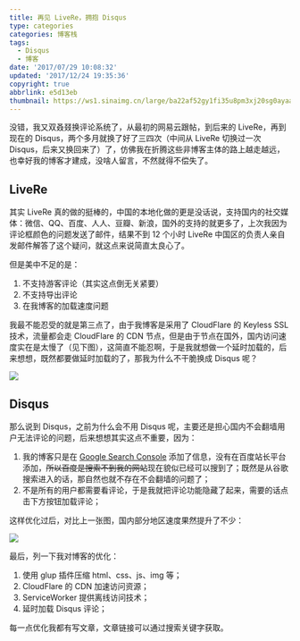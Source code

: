 ```yaml
---
title: 再见 LiveRe，拥抱 Disqus
type: categories
categories: 博客栈
tags:
  - Disqus
  - 博客
date: '2017/07/29 10:08:32'
updated: '2017/12/24 19:35:36'
copyright: true
abbrlink: e5d13eb
thumbnail: https://ws1.sinaimg.cn/large/ba22af52gy1fi35u8pm3xj20sg0ayaa4.jpg
---
```


没错，我又双叒叕换评论系统了，从最初的网易云跟帖，到后来的 LiveRe，再到现在的 Disqus，两个多月就换了好了三四次（中间从 LiveRe 切换过一次 Disqus，后来又换回来了）了，仿佛我在折腾这些非博客主体的路上越走越远，也幸好我的博客才建成，没啥人留言，不然就得不偿失了。

<!-- more -->

## LiveRe

其实 LiveRe 真的做的挺棒的，中国的本地化做的更是没话说，支持国内的社交媒体：微信、QQ、百度、人人、豆瓣、新浪，国外的支持的就更多了，上次我因为评论框颜色的问题发送了邮件，结果不到 12 个小时 LiveRe 中国区的负责人亲自发邮件解答了这个疑问，就这点来说简直太良心了。

但是美中不足的是：

1. 不支持游客评论（其实这点倒无关紧要）
2. 不支持导出评论
3. 在我博客的加载速度问题

我最不能忍受的就是第三点了，由于我博客是采用了 CloudFlare 的 Keyless SSL 技术，流量都会走 CloudFlare 的 CDN 节点，但是由于节点在国外，国内访问速度实在是太慢了（见下图），这简直不能忍啊，于是我就想做一个延时加载的，后来想想，既然都要做延时加载的了，那我为什么不干脆换成 Disqus 呢？

![](https://ws1.sinaimg.cn/large/ba22af52gy1fi0kzhd1o9j20xc0dzabx.jpg)

## Disqus

那么说到 Disqus，之前为什么会不用 Disqus 呢，主要还是担心国内不会翻墙用户无法评论的问题，后来想想其实这点不重要，因为：

1. 我的博客只是在 [Google Search Console](https://www.google.com/webmasters/tools/home#utm_source=zh-CN-wmxmsg&utm_medium=wmxmsg&utm_campaign=bm&authuser=0) 添加了信息，没有在百度站长平台添加，~~所以百度是搜索不到我的网站~~现在貌似已经可以搜到了；既然是从谷歌搜索进入的话，那自然也就不存在不会翻墙的问题了；
2. 不是所有的用户都需要看评论，于是我就把评论功能隐藏了起来，需要的话点击下方按钮加载评论；

这样优化过后，对比上一张图，国内部分地区速度果然提升了不少：

![](https://ws1.sinaimg.cn/large/ba22af52gy1fi0lhcyoyvj20xc0dx760.jpg)

最后，列一下我对博客的优化：

1. 使用 glup 插件压缩 html、css、js、img 等；
2. CloudFlare 的 CDN 加速访问资源；
3. ServiceWorker 提供离线访问技术；
4. 延时加载 Disqus 评论；

每一点优化我都有写文章，文章链接可以通过搜索关键字获取。